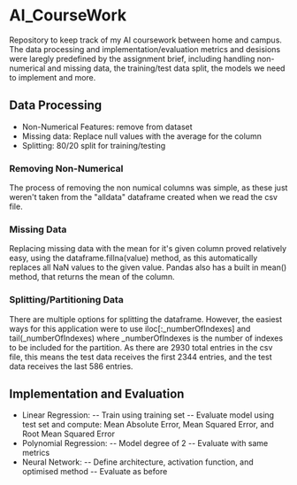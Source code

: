 # AI_CourseWork
Repository to keep track of my AI coursework between home and campus. <br>
The data processing and implementation/evaluation metrics and desisions were laregly predefined by the assignment brief, including handling non-numerical and missing data, the training/test data split, the models we need to implement and more.

## Data Processing
- Non-Numerical Features: remove from dataset
- Missing data: Replace null values with the average for the column
- Splitting: 80/20 split for training/testing

### Removing Non-Numerical
The process of removing the non numical columns was simple, as these just weren't taken from the "alldata" dataframe created when we read the csv file.

### Missing Data
Replacing missing data with the mean for it's given column proved relatively easy, using the dataframe.fillna(value) method, as this automatically replaces all NaN values to the given value. Pandas also has a built in mean() method, that returns the mean of the column.

### Splitting/Partitioning Data
There are multiple options for splitting the dataframe. However, the easiest ways for this application were to use iloc[:_numberOfIndexes] and tail(_numberOfIndexes) where _numberOfIndexes is the number of indexes to be included for the partition.
As there are 2930 total entries in the csv file, this means the test data receives the first 2344 entries, and the test data receives the last 586 entries.

## Implementation and Evaluation
- Linear Regression:
-- Train using training set
-- Evaluate model using test set and compute: Mean Absolute Error, Mean Squared Error, and Root Mean Squared Error
- Polynomial Regression:
-- Model degree of 2
-- Evaluate with same metrics
- Neural Network:
-- Define architecture, activation function, and optimised method
-- Evaluate as before